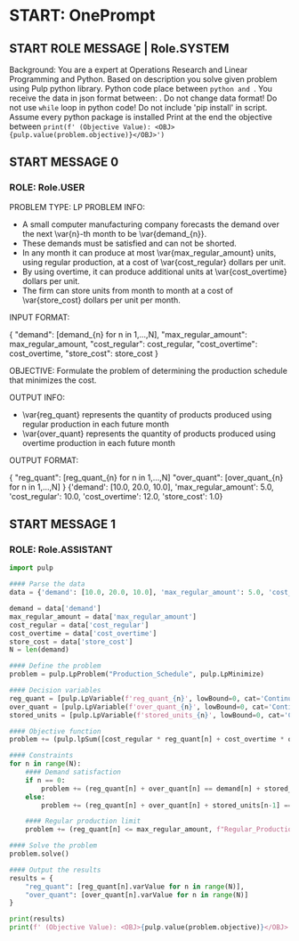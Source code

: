 # START: OnePrompt 
## START ROLE MESSAGE | Role.SYSTEM 
Background: You are a expert at Operations Research and Linear Programming and Python. Based on description you solve given problem using Pulp python library. Python code place between ```python and ```. You receive the data in json format between: <DATA></DATA>. Do not change data format! Do not use `while` loop in python code! Do not include 'pip install' in script. Assume every python package is installed Print at the end the objective between <OBJ></OBJ> `print(f' (Objective Value): <OBJ>{pulp.value(problem.objective)}</OBJ>')`  
## START MESSAGE 0 
### ROLE: Role.USER
<DESCRIPTION>
PROBLEM TYPE: LP
PROBLEM INFO:

- A small computer manufacturing company forecasts the demand over the next \var{n}-th month to be \var{demand_{n}}.
- These demands must be satisfied and can not be shorted.
- In any month it can produce at most \var{max_regular_amount} units, using regular production, at a cost of \var{cost_regular} dollars per unit. 
- By using overtime, it can produce additional units at \var{cost_overtime} dollars per unit. 
- The firm can store units from month to month at a cost of \var{store_cost} dollars per unit per month. 

INPUT FORMAT:

{
	"demand": [demand_{n} for n in 1,...,N],
	"max_regular_amount": max_regular_amount,
	"cost_regular": cost_regular,
	"cost_overtime": cost_overtime,
	"store_cost": store_cost
}


OBJECTIVE: Formulate the problem of determining the production schedule that minimizes the cost.

OUTPUT INFO:

- \var{reg_quant} represents the quantity of products produced using regular production in each future month
- \var{over_quant} represents the quantity of products produced using overtime production in each future month

OUTPUT FORMAT:

{
	"reg_quant": [reg_quant_{n} for n in 1,...,N]
	"over_quant": [over_quant_{n} for n in 1,...,N]
}
</DESCRIPTION>
<DATA>
{'demand': [10.0, 20.0, 10.0], 'max_regular_amount': 5.0, 'cost_regular': 10.0, 'cost_overtime': 12.0, 'store_cost': 1.0}</DATA>


## START MESSAGE 1 
### ROLE: Role.ASSISTANT
```python
import pulp

#### Parse the data
data = {'demand': [10.0, 20.0, 10.0], 'max_regular_amount': 5.0, 'cost_regular': 10.0, 'cost_overtime': 12.0, 'store_cost': 1.0}

demand = data['demand']
max_regular_amount = data['max_regular_amount']
cost_regular = data['cost_regular']
cost_overtime = data['cost_overtime']
store_cost = data['store_cost']
N = len(demand)

#### Define the problem
problem = pulp.LpProblem("Production_Schedule", pulp.LpMinimize)

#### Decision variables
reg_quant = [pulp.LpVariable(f'reg_quant_{n}', lowBound=0, cat='Continuous') for n in range(N)]
over_quant = [pulp.LpVariable(f'over_quant_{n}', lowBound=0, cat='Continuous') for n in range(N)]
stored_units = [pulp.LpVariable(f'stored_units_{n}', lowBound=0, cat='Continuous') for n in range(N)]

#### Objective function
problem += (pulp.lpSum([cost_regular * reg_quant[n] + cost_overtime * over_quant[n] + store_cost * stored_units[n] for n in range(N)]), "Total Cost")

#### Constraints
for n in range(N):
    #### Demand satisfaction
    if n == 0:
        problem += (reg_quant[n] + over_quant[n] == demand[n] + stored_units[n], f"Demand_Constraint_{n}")
    else:
        problem += (reg_quant[n] + over_quant[n] + stored_units[n-1] == demand[n] + stored_units[n], f"Demand_Constraint_{n}")

    #### Regular production limit
    problem += (reg_quant[n] <= max_regular_amount, f"Regular_Production_Limit_{n}")

#### Solve the problem
problem.solve()

#### Output the results
results = {
    "reg_quant": [reg_quant[n].varValue for n in range(N)],
    "over_quant": [over_quant[n].varValue for n in range(N)]
}

print(results)
print(f' (Objective Value): <OBJ>{pulp.value(problem.objective)}</OBJ>')
```

